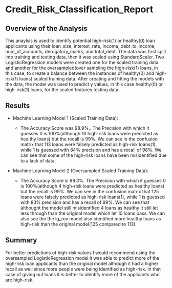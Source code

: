 # Credit_Risk_Classification_Report

## Overview of the Analysis

This anaylsis is used to identify potential high-risk(1) or healthy(0) loan applicants using their 
loan_size, interest_rate, income, debt_to_income, num_of_accounts, derogatory_marks, and total_debt. The data was first split into training and testing data, then it was scaled using StandardScaler. Two LogisticRegression models were created one for the scaled training data and another for the oversampled(over sampling the high-risk(1) loans, in this case, to create a balance between the instances of healthy(0) and high-risk(1) loans) scaled training data. After creating and fitting the models with the data, the model was used to predict y values, in this case healthy(0) or high-risk(1) loans, for the scaled features testing data.

## Results

* Machine Learning Model 1 (Scaled Training Data):
  * The Accuracy Score was 98.9%.. The Precision with which it guesses 0 is 100%(although 10 high-risk loans were predicted as healthy loans) but the recall is 99%. We can see in the confusion matrix that 113 loans were falsely predicted as high-risk loans(1), while 1 is guessed with 84% precision and has a recall of 98%. We can see that some of the high-risk loans have been misidentified due to a lack of data. 



* Machine Learning Model 2 (Oversampled Scaled Training Data):
  * The Accuracy Score is 99.3%. The Precision with which it guesses 0 is 100%(although 4 high-risk loans were predicted as healthy loans) but the recall is 99%. We can see in the confusion matrix that 125 loans were falsely predicted as high-risk loans(1), while 1 is guessed with 83% precision and has a recall of 99%. We can see that althought the model still misidentified 4 loans as healthy it still let less through than the original model which let 10 loans pass. We can also see the the lg_rov model also identified more healthy loans as high-risk than the original model(125 compared to 113).

## Summary

For better predictions of high-risk values I would recommend using the oversampled LogisticRegression model it was able to predict more of the high-risk loan applicants than the original model although it had a higher recall as well since more people were being identified as high-risk. In that case of giving out loans it is better to identify more of the applicants who are high-risk.
